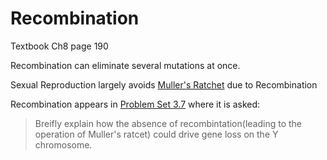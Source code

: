 # Recombination

Textbook Ch8 page 190

Recombination can eliminate several mutations at once. 

Sexual Reproduction largely avoids [Muller's Ratchet](./mullers_ratchet.md) due to Recombination

Recombination appears in [Problem Set 3.7](../pset3_attempt.md) where it is asked:

> Breifly explain how the absence of recombintation(leading to the operation of Muller's ratcet) could drive gene loss on the Y chromosome.